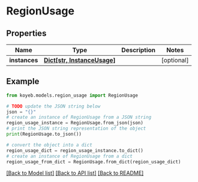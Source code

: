 # RegionUsage


## Properties

Name | Type | Description | Notes
------------ | ------------- | ------------- | -------------
**instances** | [**Dict[str, InstanceUsage]**](InstanceUsage.md) |  | [optional] 

## Example

```python
from koyeb.models.region_usage import RegionUsage

# TODO update the JSON string below
json = "{}"
# create an instance of RegionUsage from a JSON string
region_usage_instance = RegionUsage.from_json(json)
# print the JSON string representation of the object
print(RegionUsage.to_json())

# convert the object into a dict
region_usage_dict = region_usage_instance.to_dict()
# create an instance of RegionUsage from a dict
region_usage_from_dict = RegionUsage.from_dict(region_usage_dict)
```
[[Back to Model list]](../README.md#documentation-for-models) [[Back to API list]](../README.md#documentation-for-api-endpoints) [[Back to README]](../README.md)


